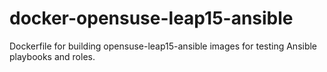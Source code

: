 # docker-opensuse-leap15-ansible

Dockerfile for building opensuse-leap15-ansible images for testing Ansible playbooks and roles.
